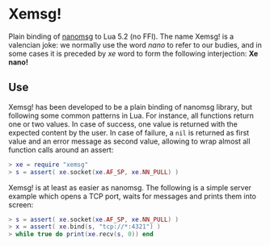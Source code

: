 # Xemsg!

Plain binding of [nanomsg](https://github.com/nanomsg/nanomsg) to Lua 5.2 (no
FFI). The name Xemsg! is a valencian joke: we normally use the word *nano* to
refer to our budies, and in some cases it is preceded by *xe* word to form the
following interjection: **Xe nano!**

## Use

Xemsg! has been developed to be a plain binding of nanomsg library, but
following some common patterns in Lua. For instance, all functions return one or
two values. In case of success, one value is returned with the expected content
by the user. In case of failure, a `nil` is returned as first value and an error
message as second value, allowing to wrap almost all function calls around an
assert:

```Lua
> xe = require "xemsg"
> s = assert( xe.socket(xe.AF_SP, xe.NN_PULL) )
```

Xemsg! is at least as easier as nanomsg. The following is a simple server
example which opens a TCP port, waits for messages and prints them into screen:

```Lua
> s = assert( xe.socket(xe.AF_SP, xe.NN_PULL) )
> x = assert( xe.bind(s, "tcp://*:4321") )
> while true do print(xe.recv(s, 0)) end
```

